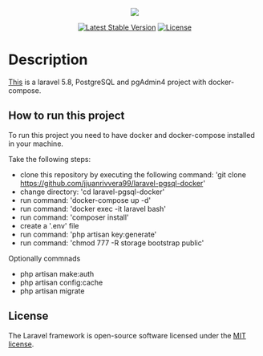 <p align="center"><img src="https://laravel.com/assets/img/components/logo-laravel.svg"></p>

<p align="center">
<a href="https://packagist.org/packages/laravel/framework"><img src="https://poser.pugx.org/laravel/framework/v/stable.svg" alt="Latest Stable Version"></a>
<a href="https://packagist.org/packages/laravel/framework"><img src="https://poser.pugx.org/laravel/framework/license.svg" alt="License"></a>
</p>

# Description

[This](https://github.com/jjuanrivvera99/laravel-pgsql-docker) is a laravel 5.8, PostgreSQL and pgAdmin4 project with docker-compose.

## How to run this project

To run this project you need to have docker and docker-compose installed in your machine.

Take the following steps:

- clone this repository by executing the following command: 'git clone https://github.com/jjuanrivvera99/laravel-pgsql-docker'
- change directory: 'cd laravel-pgsql-docker'
- run command: 'docker-compose up -d'
- run command: 'docker exec -it laravel bash'
- run command: 'composer install'
- create a '.env' file
- run command: 'php artisan key:generate'
- run command: 'chmod 777 -R storage bootstrap public'

Optionally commnads

- php artisan make:auth
- php artisan config:cache
- php artisan migrate

## License

The Laravel framework is open-source software licensed under the [MIT license](https://opensource.org/licenses/MIT).
